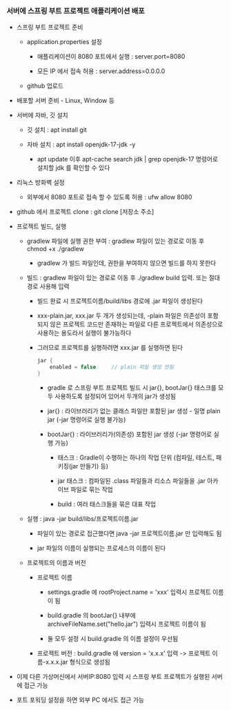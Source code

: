 ### 서버에 스프링 부트 프로젝트 애플리케이션 배포

* 스프링 부트 프로젝트 준비

    - application.properties 설정

        - 애플리케이션이 8080 포트에서 실행 : server.port=8080

        - 모든 IP 에서 접속 허용 : server.address=0.0.0.0

    - github 업로드

* 배포할 서버 준비 - Linux, Window 등

* 서버에 자바, 깃 설치

    - 깃 설치 : apt install git

    - 자바 설치 : apt install openjdk-17-jdk -y
 
        - apt update 이후 apt-cache search jdk | grep openjdk-17 명령어로 설치할 jdk 를 확인할 수 있다

* 리눅스 방화벽 설정

    - 외부에서 8080 포트로 접속 할 수 있도록 허용 : ufw allow 8080

* github 에서 프로젝트 clone : git clone [저장소 주소]

* 프로젝트 빌드, 실행

    - gradlew 파일에 실행 권한 부여 : gradlew 파일이 있는 경로로 이동 후 chmod +x ./gradlew

        - gradlew 가 빌드 파일인데, 권한을 부여하지 않으면 빌드를 하지 못한다

    - 빌드 : gradlew 파일이 있는 경로로 이동 후 ./gradlew build 입력. 또는 절대경로 사용해 입력

        - 빌드 완료 시 프로젝트이름/build/libs 경로에 .jar 파일이 생성된다

        - xxx-plain.jar, xxx.jar 두 개가 생성되는데, -plain 파일은 의존성이 포함되지 않은 프로젝트 코드만 존재하는 파일로 다른 프로젝트에서 의존성으로 사용하는 용도라서 실행이 불가능하다

        - 그러므로 프로젝트를 실행하려면 xxx.jar 를 실행하면 된다

            ```gradle
            jar {
	            enabled = false     // plain 파일 생성 안됨
            }
            ```
            - gradle 로 스프링 부트 프로젝트 빌드 시 jar{}, bootJar{} 태스크를 모두 사용하도록 설정되어 있어서 두개의 jar가 생성됨
         
            - jar{} : 라이브러리가 없는 클래스 파일만 포함된 jar 생성 - 일명 plain jar (-jar 명령어로 실행 불가능)
         
            - bootJar{} : 라이브러리가(의존성) 포함된 jar 생성 (-jar 명령어로 실행 가능)
         
                - 태스크 : Gradle이 수행하는 하나의 작업 단위 (컴파일, 테스트, 패키징(jar 만들기) 등)
        
                - jar 태스크 : 컴파일된 .class 파일들과 리소스 파일들을 .jar 아카이브 파일로 묶는 작업
             
                - build : 여러 태스크들을 묶은 대표 작업

    - 실행 : java -jar build/libs/프로젝트이름.jar

        - 파일이 있는 경로로 접근했다면 java -jar 프로젝트이름.jar 만 입력해도 됨
     
        - jar 파일의 이름이 실행되는 프로세스의 이름이 된다
 
    - 프로젝트의 이름과 버전

        - 프로젝트 이름
  
            - settings.gradle 에 rootProject.name = 'xxx' 입력시 프로젝트 이름이 됨
         
            - build.gradle 의 bootJar{} 내부에 archiveFileName.set("hello.jar") 입력시 프로젝트 이름이 됨
         
            - 둘 모두 설정 시 build.gradle 의 이름 설정이 우선됨
         
        - 프로젝트 버전 : build.gradle 에 version = 'x.x.x' 입력 -> 프로젝트 이름-x.x.x.jar 형식으로 생성됨

* 이제 다른 가상머신에서 서버IP:8080 입력 시 스프링 부트 프로젝트가 실행된 서버에 접근 가능

* 포트 포워딩 설정을 하면 외부 PC 에서도 접근 가능
